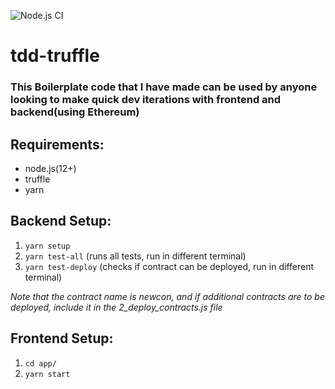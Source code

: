 ![Node.js CI](https://github.com/aaryamannchallani/tdd-truffle/workflows/Node.js%20CI/badge.svg?branch=master)

# tdd-truffle
### This Boilerplate code that I have made can be used by anyone looking to make quick dev iterations with frontend and backend(using Ethereum)
## Requirements:
<ul>
  <li>node.js(12+)</li>
  <li>truffle</li>
  <li>yarn</li>
  </ul>
  

## Backend Setup:
1. `yarn setup`
2. `yarn test-all` (runs all tests, run in different terminal)
3. `yarn test-deploy` (checks if contract can be deployed, run in different terminal)

<i> Note that the contract name is newcon, and if additional contracts are to be deployed, include it in the 2_deploy_contracts.js file </i>

## Frontend Setup:
1. `cd app/`
2. `yarn start`

